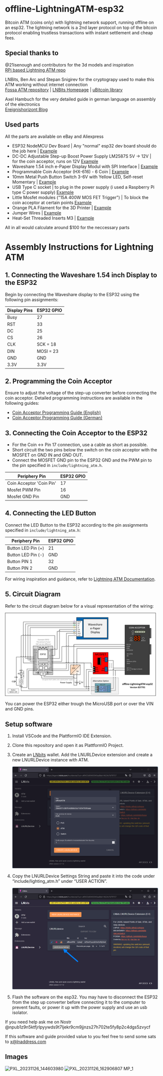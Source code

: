 # offline-LightningATM-esp32
Bitcoin ATM (coins only) with lightning network support, running offline on an esp32. 
The lightning network is a 2nd layer protocol on top of the bitcoin protocol enabling trustless transactions with instant settlement and cheap fees.

## Special thanks to
@21isenough and contributors for the 3d models and inspiration  
[RPi based Lightning ATM repo](https://github.com/21isenough/LightningATM)

LNBits, Ben Arc and Stepan Snigirev for the cryptograpy used to make this ATM working without internet connection  
[Fossa ATM repository](https://github.com/lnbits/fossa) | [LNBits Homepage](https://lnbits.com/) | [uBitcoin library](https://github.com/micro-bitcoin/uBitcoin)

Axel Hambuch for the very detailed guide in german language on assembly of the electronics  
[Ereignishorizont Blog](https://ereignishorizont.xyz/lightning-atm/)

## Used parts
All the parts are available on eBay and Aliexpress

* ESP32 NodeMCU Dev Board | Any "normal" esp32 dev board should do the job here | [Example](https://web.archive.org/web/20231202141343/https://www.berrybase.de/en/esp32-nodemcu-development-board)
* DC-DC Adjustable Step-up Boost Power Supply LM2587S 5V -> 12V | for the coin acceptor, runs on 12V [Example](https://de.aliexpress.com/item/32834930982.html)
* Waveshare 1.54 inch e-Paper Display Modul with SPI Interface | [Example](https://www.waveshare.com/1.54inch-e-paper-module.htm)
* Programmable Coin Acceptor (HX-616) - 6 Coin | [Example](https://de.aliexpress.com/item/1005005203759184.html)
* 10mm Metal Push Button Switch 3-6V with Yellow LED, Self-reset Momentary | [Example](https://de.aliexpress.com/item/1005004527235094.html)
* USB Type C socket | to plug in the power supply (i used a Raspberry Pi type C power supply) [Example](https://de.aliexpress.com/item/1005005347655323.html)
* Little Mosfet modules ("15A 400W MOS FET Trigger") | To block the coin acceptor at certain points [Example](https://de.aliexpress.com/item/33038160184.html)
* Orange PLA Filament for the 3D Printer | [Example](https://us.polymaker.com/products/polylite-pla)
* Jumper Wires | [Example](https://de.aliexpress.com/item/1005005945668553.html)
* Heat-Set Threaded Inserts M3 | [Example](https://www.prusa3d.com/product/threaded-inserts-m3-standard-100-pcs/)

All in all would calculate around $100 for the neccessary parts

# Assembly Instructions for Lightning ATM

## 1. Connecting the Waveshare 1.54 inch Display to the ESP32

Begin by connecting the Waveshare display to the ESP32 using the following pin assignments:

| Display Pins | ESP32 GPIO |
|--------------|------------|
| Busy         | 27         |
| RST          | 33         |
| DC           | 25         |
| CS           | 26         |
| CLK          | SCK = 18   |
| DIN          | MOSI = 23  |
| GND          | GND        |
| 3.3V         | 3.3V       |

## 2. Programming the Coin Acceptor

Ensure to adjust the voltage of the step-up converter before connecting the coin acceptor. Detailed programming instructions are available in the following guides:
- [Coin Acceptor Programming Guide (English)](https://github.com/21isenough/LightningATM/blob/master/docs/guide/coin_validator.md)
- [Coin Acceptor Programming Guide (German)](https://ereignishorizont.xyz/lightning-atm/)

## 3. Connecting the Coin Acceptor to the ESP32

- For the Coin <-> Pin 17 connection, use a cable as short as possible.
- Short circuit the two pins below the switch on the coin acceptor with the MOSFET on GND IN and GND OUT.
- Connect the MOSFET GND pin to the ESP32 GND and the PWM pin to the pin specified in `include/lightning_atm.h`.

| Periphery Pin            | ESP32 GPIO |
|--------------------------|------------|
| Coin Acceptor 'Coin Pin' | 17         |
| Mosfet PWM Pin           | 16         |
| Mosfet GND Pin           | GND        |


## 4. Connecting the LED Button

Connect the LED Button to the ESP32 according to the pin assignments specified in `include/lightning_atm.h`:

| Periphery Pin             | ESP32 GPIO |
|---------------------------|------------|
| Button LED Pin (+)        | 21         |
| Button LED Pin (-)        | GND        |
| Button PIN 1              | 32         |
| Button PIN 2              | GND        |

For wiring inspiration and guidance, refer to [Lightning ATM Documentation](https://github.com/21isenough/LightningATM/tree/master/docs).

## 5. Circuit Diagram

Refer to the circuit diagram below for a visual representation of the wiring:

![Wiring - Circuit Diagram](./assets/offlineATM-xxxxxx.png)

You can power the ESP32 either trough the MicroUSB port or over the VIN and GND pins.

## Setup software

1. Install VSCode and the PlattformIO IDE Extension.
2. Clone this repository and open it as PlattformIO Project.
3. Create an [LNbits](https://legend.lnbits.com/) wallet. Add the LNURLDevice extension and create a new LNURLDevice instance with ATM.

    [![wallet_settings_02_thumb](./assets/wallet_settings_01_thumb.png)](./assets/wallet_settings_01.png)

4. Copy the LNURLDevice Settings String and paste it into the code under “include/lighting_atm.h” under “USER ACTION”.

    [![wallet_settings_02_thumb](./assets/wallet_settings_02_thumb.png)](./assets/wallet_settings_02.png)

5. Flash the software on the esp32. You may have to disconnect the ESP32 from the step up converter before connecting it to the computer to prevent faults, or power it up with the power supply and use an usb isolator.

If you need help ask me on Nostr @npub1z9n5ktfjrlpyywds9t7ljekr9cm9jjnzs27h702te5fy8p2c4dgs5zvycf

If this software and guide provided value to you feel free to send some sats to x@lnaddress.com


## Images
![PXL_20231126_144603980](https://github.com/f321x/offline-LightningATM-esp32/assets/51097237/12ac8a54-8756-4842-b26d-4408e8df3afe)
![PXL_20231126_162906807 MP_1](https://github.com/f321x/offline-LightningATM-esp32/assets/51097237/7e394774-f341-4b1c-ae73-4806f6f42ce5)
